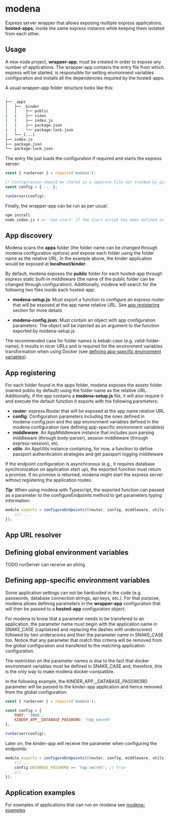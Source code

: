 # modena

Express server wrapper that allows exposing multiple express applications, **hosted-apps**, inside the same express instance while keeping them isolated from each other.

## Usage

A new node project, **wrapper-app**, must be created in order to expose any number of applications. The wrapper-app contains the entry file from which express will be started, is responsible for setting environment variables configuration and installs all the dependencies required by the hosted-apps.

A usual wrapper-app folder structure looks like this:

```bash
.  
├── _apps  
│   ├── _kinder  
|   |    ├── public  
|   |    ├── views  
|   |    ├── index.js
|   |    ├── package.json  
|   |    └── package-lock.json  
|   └──_(...)
├── index.js  
├── package.json  
└── package-lock.json  
```

The entry file just loads the configuration if required and starts the express server:

```javascript
const { runServer } = require('modena');

/* Configuration should be stored in a separate file not tracked by git */
const config = { ... };

runServer(config);
```

Finally, the wrapper-app can be run as per usual:

```bash
npm install
node index.js # or 'npm start' if the start script has been defined in the package.json
```

## App discovery

Modena scans the **apps** folder (the folder name can be changed through modena configuration options) and expose each folder using the folder name as the relative URL. In the example above, the kinder application would be exposed at **localhost/kinder**.

By default, modena exposes the **public** folder for each hosted-app through express static built-in middleware (the name of the public folder can be changed through configuration). Additionally, modena will search for the following two files inside each hosted-app:

- **modena-setup.js**: Must export a function to configure an express router that will be exposed at the app name relative URL. See [app registering](#app-registering) section for more details

- **modena-config.json**: Must contain an object with app configuration parameters. The object will be injected as an argument to the function exported by modena-setup.js.

The recommended case for folder names is kebab-case (e.g. valid-folder-name); it results in nicer URLs and is required for the environment variables transformation when using Docker (see [defining app-specific environment variables](#defining-app-specific-environment-variables)).

## App registering

For each folder found in the apps folder, modena exposes the assets folder (named public by default) using the folder name as the relative URL. Additionally, if the app contains a **modena-setup.js** file, it will also require it and execute the default function it exports with the following parameters:

- **router**: express.Router that will be exposed at the app name relative URL
- **config**: Configuration parameters including the ones defined in modena-config.json and the app environment variables defined in the modena configuration (see defining app-specific environment variables)
- **middleware**: An AppMiddleware instance that includes json parsing middleware (through body-parser), session middleware (through express-session), etc.
- **utils**: An AppUtils instance containing, for now, a function to define passport authentication strategies and get passport logging middleware

If the endpoint configuration is asynchronous (e.g., it requires database synchronization on application start up), the exported function must return a promise. If no promise is returned, modena might start the express server without registering the application routes.

_**Tip**_: When using modena with Typescript, the exported function can passed as a parameter to the configureEndpoints method to get parameters typing information:

```javascript
module.exports = configureEndpoints((router, config, middleware, utils) => {
    /// ...
});
```

## App URL resolver

## Defining global environment variables

TODO runServer can receive an string

## Defining app-specific environment variables

Some application settings can not be hardcoded in the code (e.g. passwords, database connection strings, api keys, etc.). For that purpose, modena allows defining parameters in the **wrapper-app** configuration that will then be passed to a **hosted-app** configuration object.

For modena to know that a parameter needs to be transfered to an application, the parameter name must begin with the application name in SNAKE_CASE (capitalized and replacing the dashes with underscores) followed by two underscores and then the parameter name in SNAKE_CASE too. Notice that any parameter that match this criteria will be removed from the global configuration and transfered to the matching application configuration.

The restriction on the parameter names is due to the fact that docker environment variables must be defined in SNAKE_CASE and, therefore, this is the only way to make modena docker-compatible.

In the following example, the KINDER_APP__DATABASE_PASSWORD parameter will be passed to the kinder-app application and hence removed from the global configuration:

```javascript
const { runServer } = require('modena');

const config = {
    PORT: '3000',
    KINDER_APP__DATABASE_PASSWORD: 'top_secret'
};

runServer(config);
```

Later on, the kinder-app will receive the parameter when configuring the endpoints:

```javascript
module.exports = configureEndpoints((router, config, middleware, utils) => {
    /// ...
    config.DATABASE_PASSWORD == 'top_secret'; // true
    /// ...
});
```

## Application examples

For examples of applications that can run on modena see [modena-examples](https://github.com/L3bowski/modena-examples)